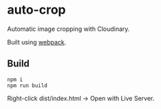 # auto-crop
Automatic image cropping with Cloudinary.

Built using [webpack](https://webpack.js.org/guides/getting-started/).

## Build

```
npm i
npm run build
```

Right-click dist/index.html -> Open with Live Server.

